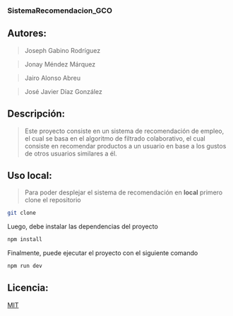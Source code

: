 ### SistemaRecomendacion_GCO

## Autores:
> Joseph Gabino Rodríguez

> Jonay Méndez Márquez

> Jairo Alonso Abreu

> José Javier Díaz González


## Descripción:
> Este proyecto consiste en un sistema de recomendación de empleo, el cual se basa en el algoritmo de filtrado colaborativo, el cual consiste en recomendar productos a un usuario en base a los gustos de otros usuarios similares a él.

## Uso local:
> Para poder desplejar el sistema de recomendación en __local__ primero clone el repositorio
```bash
git clone
```
Luego, debe instalar las dependencias del proyecto
```bash
npm install
```
Finalmente, puede ejecutar el proyecto con el siguiente comando
```bash
npm run dev
```
## Licencia:
[MIT](https://choosealicense.com/licenses/mit/)
